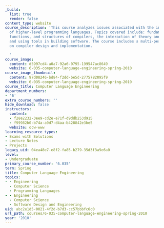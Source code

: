 ```yaml
---
_build:
  list: true
  render: false
content_type: website
course_description: 'This course analyzes issues associated with the implementation
  of higher-level programming languages. Topics covered include: fundamental concepts,
  functions, and structures of compilers, the interaction of theory and practice,
  and using tools in building software. The course includes a multi-person project
  on compiler design and implementation.

  '
course_image:
  content: d5997cd4-a0a7-92a6-0795-199547ac8649
  website: 6-035-computer-language-engineering-spring-2010
course_image_thumbnail:
  content: 97d08246-bd84-f2dd-be5d-2775782095f9
  website: 6-035-computer-language-engineering-spring-2010
course_title: Computer Language Engineering
department_numbers:
- '6'
extra_course_numbers: ''
hide_download: false
instructors:
  content:
  - f28e2232-3ee9-cd2e-e71f-d9ddb253d915
  - f99982b0-b74a-a0d7-d4aa-b428842e3be5
  website: ocw-www
learning_resource_types:
- Exams with Solutions
- Lecture Notes
- Projects
legacy_uid: 04ea48e7-e8f2-fa85-b279-35d3f3a9e6a0
level:
- Undergraduate
primary_course_number: '6.035'
term: Spring
title: Computer Language Engineering
topics:
- - Engineering
  - Computer Science
  - Programming Languages
- - Engineering
  - Computer Science
  - Software Design and Engineering
uid: abc2e1d5-0021-4f2d-b7d3-cc57bbbfc6c0
url_path: courses/6-035-computer-language-engineering-spring-2010
year: '2010'
---
```

